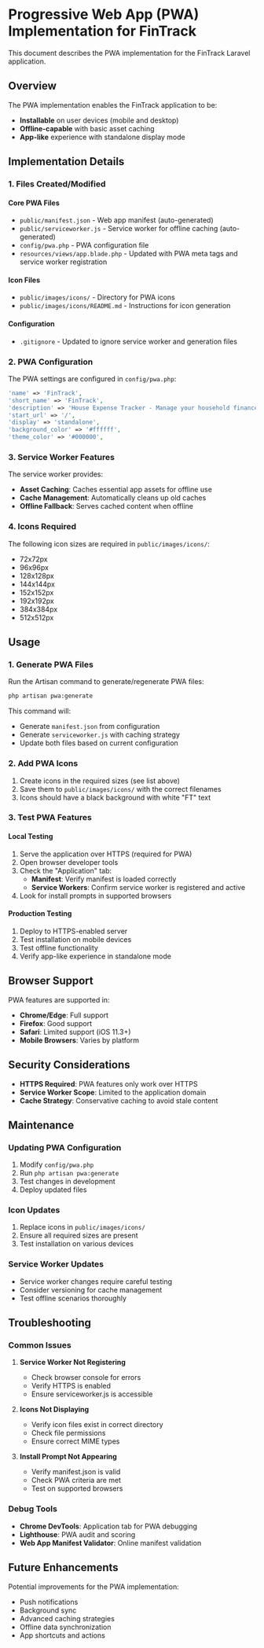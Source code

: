 # Progressive Web App (PWA) Implementation for FinTrack

This document describes the PWA implementation for the FinTrack Laravel application.

## Overview

The PWA implementation enables the FinTrack application to be:
- **Installable** on user devices (mobile and desktop)
- **Offline-capable** with basic asset caching
- **App-like** experience with standalone display mode

## Implementation Details

### 1. Files Created/Modified

#### Core PWA Files
- `public/manifest.json` - Web app manifest (auto-generated)
- `public/serviceworker.js` - Service worker for offline caching (auto-generated)
- `config/pwa.php` - PWA configuration file
- `resources/views/app.blade.php` - Updated with PWA meta tags and service worker registration

#### Icon Files
- `public/images/icons/` - Directory for PWA icons
- `public/images/icons/README.md` - Instructions for icon generation

#### Configuration
- `.gitignore` - Updated to ignore service worker and generation files

### 2. PWA Configuration

The PWA settings are configured in `config/pwa.php`:

```php
'name' => 'FinTrack',
'short_name' => 'FinTrack',
'description' => 'House Expense Tracker - Manage your household finances',
'start_url' => '/',
'display' => 'standalone',
'background_color' => '#ffffff',
'theme_color' => '#000000',
```

### 3. Service Worker Features

The service worker provides:
- **Asset Caching**: Caches essential app assets for offline use
- **Cache Management**: Automatically cleans up old caches
- **Offline Fallback**: Serves cached content when offline

### 4. Icons Required

The following icon sizes are required in `public/images/icons/`:
- 72x72px
- 96x96px
- 128x128px
- 144x144px
- 152x152px
- 192x192px
- 384x384px
- 512x512px

## Usage

### 1. Generate PWA Files

Run the Artisan command to generate/regenerate PWA files:

```bash
php artisan pwa:generate
```

This command will:
- Generate `manifest.json` from configuration
- Generate `serviceworker.js` with caching strategy
- Update both files based on current configuration

### 2. Add PWA Icons

1. Create icons in the required sizes (see list above)
2. Save them to `public/images/icons/` with the correct filenames
3. Icons should have a black background with white "FT" text

### 3. Test PWA Features

#### Local Testing
1. Serve the application over HTTPS (required for PWA)
2. Open browser developer tools
3. Check the "Application" tab:
   - **Manifest**: Verify manifest is loaded correctly
   - **Service Workers**: Confirm service worker is registered and active
4. Look for install prompts in supported browsers

#### Production Testing
1. Deploy to HTTPS-enabled server
2. Test installation on mobile devices
3. Test offline functionality
4. Verify app-like experience in standalone mode

## Browser Support

PWA features are supported in:
- **Chrome/Edge**: Full support
- **Firefox**: Good support
- **Safari**: Limited support (iOS 11.3+)
- **Mobile Browsers**: Varies by platform

## Security Considerations

- **HTTPS Required**: PWA features only work over HTTPS
- **Service Worker Scope**: Limited to the application domain
- **Cache Strategy**: Conservative caching to avoid stale content

## Maintenance

### Updating PWA Configuration
1. Modify `config/pwa.php`
2. Run `php artisan pwa:generate`
3. Test changes in development
4. Deploy updated files

### Icon Updates
1. Replace icons in `public/images/icons/`
2. Ensure all required sizes are present
3. Test installation on various devices

### Service Worker Updates
- Service worker changes require careful testing
- Consider versioning for cache management
- Test offline scenarios thoroughly

## Troubleshooting

### Common Issues

1. **Service Worker Not Registering**
   - Check browser console for errors
   - Verify HTTPS is enabled
   - Ensure serviceworker.js is accessible

2. **Icons Not Displaying**
   - Verify icon files exist in correct directory
   - Check file permissions
   - Ensure correct MIME types

3. **Install Prompt Not Appearing**
   - Verify manifest.json is valid
   - Check PWA criteria are met
   - Test on supported browsers

### Debug Tools

- **Chrome DevTools**: Application tab for PWA debugging
- **Lighthouse**: PWA audit and scoring
- **Web App Manifest Validator**: Online manifest validation

## Future Enhancements

Potential improvements for the PWA implementation:
- Push notifications
- Background sync
- Advanced caching strategies
- Offline data synchronization
- App shortcuts and actions

